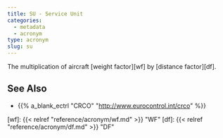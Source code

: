 ```yaml
---
title: SU - Service Unit
categories:
  - metadata
  - acronym
type: acronym
slug: su
---
```


The multiplication of aircraft [weight factor][wf] by [distance factor][df].

## See Also


* {{% a_blank_ectrl "CRCO" "http://www.eurocontrol.int/crco" %}}


[wf]: {{< relref "reference/acronym/wf.md" >}} "WF"
[df]: {{< relref "reference/acronym/df.md" >}} "DF"
